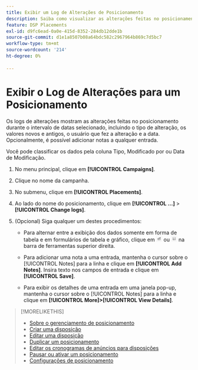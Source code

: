```yaml
---
title: Exibir um Log de Alterações de Posicionamento
description: Saiba como visualizar as alterações feitas no posicionamento.
feature: DSP Placements
exl-id: d9fc6ead-0a0e-415d-8352-284db12dde1b
source-git-commit: d1e1a8507b08a64bdc582c2967964b869c7d5bc7
workflow-type: tm+mt
source-wordcount: '214'
ht-degree: 0%

---
```


# Exibir o Log de Alterações para um Posicionamento

Os logs de alterações mostram as alterações feitas no posicionamento durante o intervalo de datas selecionado, incluindo o tipo de alteração, os valores novos e antigos, o usuário que fez a alteração e a data. Opcionalmente, é possível adicionar notas a qualquer entrada.

Você pode classificar os dados pela coluna Tipo, Modificado por ou Data de Modificação.

1. No menu principal, clique em **[!UICONTROL Campaigns]**.

1. Clique no nome da campanha.

1. No submenu, clique em **[!UICONTROL Placements]**.

1. Ao lado do nome do posicionamento, clique em  **[!UICONTROL ...]** > **[!UICONTROL Change logs]**.

1. (Opcional) Siga qualquer um destes procedimentos:

   * Para alternar entre a exibição dos dados somente em forma de tabela e em formulários de tabela e gráfico, clique em ![Exibição de tabela e gráfico](/help/dsp/assets/table-plus-chart-view.png "Exibição de tabela e gráfico") ou ![Visualização em tabela](/help/dsp/assets/table-view.png "Visualização em tabela") na barra de ferramentas superior direita.

   * Para adicionar uma nota a uma entrada, mantenha o cursor sobre o [!UICONTROL Notes] para a linha e clique em **[!UICONTROL Add Notes]**. Insira texto nos campos de entrada e clique em **[!UICONTROL Save]**.

   * Para exibir os detalhes de uma entrada em uma janela pop-up, mantenha o cursor sobre o [!UICONTROL Notes] para a linha e clique em **[!UICONTROL More]>[!UICONTROL View Details]**.


>[!MORELIKETHIS]
>
>* [Sobre o gerenciamento de posicionamento](placement-about.md)
>* [Criar uma disposição](placement-create.md)
>* [Editar uma disposição](placement-edit.md)
>* [Duplicar um posicionamento](placement-duplicate.md)
>* [Editar os cronogramas de anúncios para disposições](placement-edit-ad-schedule.md)
>* [Pausar ou ativar um posicionamento](placement-pause-activate.md)
>* [Configurações de posicionamento](placement-settings.md)
